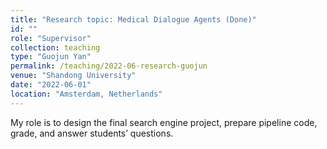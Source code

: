 ```yaml
---
title: "Research topic: Medical Dialogue Agents (Done)"
id: ""
role: "Supervisor"
collection: teaching
type: "Guojun Yan"
permalink: /teaching/2022-06-research-guojun
venue: "Shandong University"
date: "2022-06-01"
location: "Amsterdam, Netherlands"
---
```


My role is to design the final search engine project, prepare pipeline code, grade, and answer students’ questions.